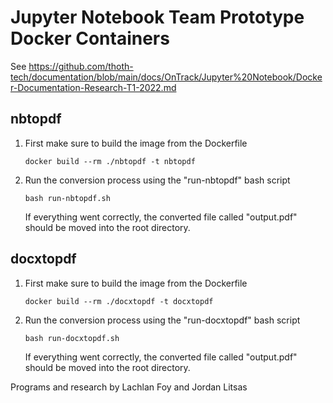# Jupyter Notebook Team Prototype Docker Containers
See https://github.com/thoth-tech/documentation/blob/main/docs/OnTrack/Jupyter%20Notebook/Docker-Documentation-Research-T1-2022.md

## nbtopdf

1. First make sure to build the image from the Dockerfile
    ```shell
    docker build --rm ./nbtopdf -t nbtopdf
    ```

2. Run the conversion process using the "run-nbtopdf" bash script
    ```shell
    bash run-nbtopdf.sh
    ```
    If everything went correctly, the converted file called "output.pdf" should be moved into the root directory.

## docxtopdf

1. First make sure to build the image from the Dockerfile
    ```shell
    docker build --rm ./docxtopdf -t docxtopdf
    ```

2. Run the conversion process using the "run-docxtopdf" bash script
    ```shell
    bash run-docxtopdf.sh
    ```
    If everything went correctly, the converted file called "output.pdf" should be moved into the root directory.

Programs and research by Lachlan Foy and Jordan Litsas
 
